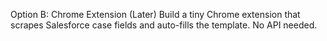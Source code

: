 Option B: Chrome Extension (Later)
Build a tiny Chrome extension that scrapes Salesforce case fields and auto-fills the template. No API needed.

